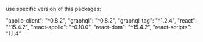 use specific version of this packages:

"apollo-client": "^0.8.2",
"graphql": "^0.8.2",
"graphql-tag": "^1.2.4",
"react": "^15.4.2",
"react-apollo": "^0.10.0",
"react-dom": "^15.4.2",
"react-scripts": "1.1.4"